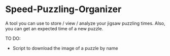 # Speed-Puzzling-Organizer
A tool you can use to store / view / analyze your jigsaw puzzling times. Also, you can get an expected time of a new puzzle.


TO DO:
- Script to download the image of a puzzle by name
